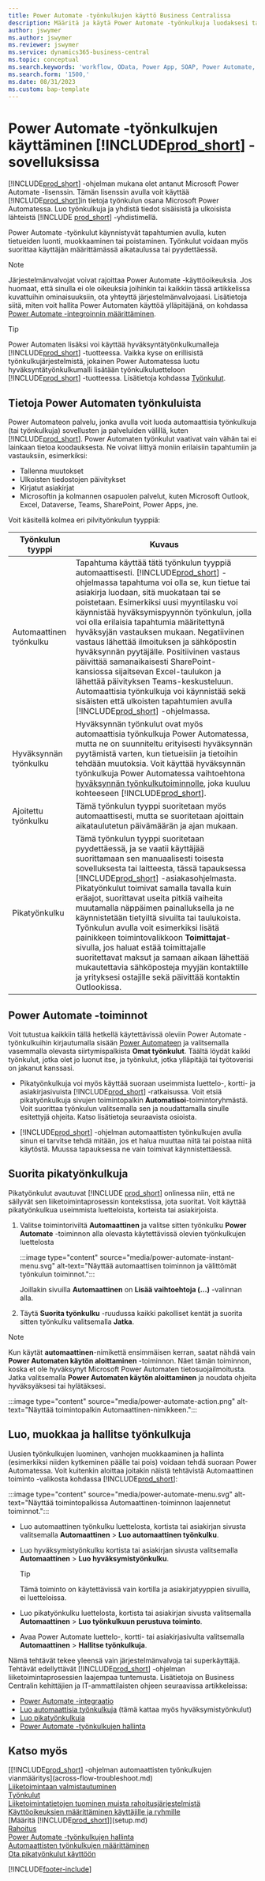```yaml
---
title: Power Automate -työnkulkujen käyttö Business Centralissa
description: Määritä ja käytä Power Automate -työnkulkuja luodaksesi tai muuttaaksesi Business Centralin tietoja.
author: jswymer
ms.author: jswymer
ms.reviewer: jswymer
ms.service: dynamics365-business-central
ms.topic: conceptual
ms.search.keywords: 'workflow, OData, Power App, SOAP, Power Automate,'
ms.search.form: '1500,'
ms.date: 08/31/2023
ms.custom: bap-template
---
```

# Power Automate -työnkulkujen käyttäminen [!INCLUDE[prod_short](includes/prod_short.md)] -sovelluksissa

[!INCLUDE[prod_short](includes/prod_short.md)] -ohjelman mukana olet antanut Microsoft Power Automate -lisenssin. Tämän lisenssin avulla voit käyttää [!INCLUDE[prod_short](includes/prod_short.md)]in tietoja työnkulun osana Microsoft Power Automatessa. Luo työnkulkuja ja yhdistä tiedot sisäisistä ja ulkoisista lähteistä [!INCLUDE [prod_short](includes/prod_short.md)] -yhdistimellä.

Power Automate -työnkulut käynnistyvät tapahtumien avulla, kuten tietueiden luonti, muokkaaminen tai poistaminen. Työnkulut voidaan myös suorittaa käyttäjän määrittämässä aikataulussa tai pyydettäessä.

> [!NOTE]
> Järjestelmänvalvojat voivat rajoittaa Power Automate -käyttöoikeuksia. Jos huomaat, että sinulla ei ole oikeuksia joihinkin tai kaikkiin tässä artikkelissa kuvattuihin ominaisuuksiin, ota yhteyttä järjestelmänvalvojaasi. Lisätietoja siitä, miten voit hallita Power Automaten käyttöä ylläpitäjänä, on kohdassa [Power Automate -integroinnin määrittäminen](/dynamics365/business-central/dev-itpro/powerplatform/power-automate-setup).

<!-- You must have a valid account with both [!INCLUDE[prod_short](includes/prod_short.md)] and Power Automate. --> 

> [!TIP]
> Power Automaten lisäksi voi käyttää hyväksyntätyönkulkumalleja [!INCLUDE[prod_short](includes/prod_short.md)] -tuotteessa. Vaikka kyse on erillisistä työnkulkujärjestelmistä, jokainen Power Automatessa luotu hyväksyntätyönkulkumalli lisätään työnkulkuluetteloon [!INCLUDE[prod_short](includes/prod_short.md)] -tuotteessa. Lisätietoja kohdassa [Työnkulut](across-workflow.md).

## Tietoja Power Automaten työnkuluista

Power Automateon palvelu, jonka avulla voit luoda automaattisia työnkulkuja (tai työnkulkuja) sovellusten ja palveluiden välillä, kuten [!INCLUDE[prod_short](includes/prod_short.md)]. Power Automaten työnkulut vaativat vain vähän tai ei lainkaan tietoa koodauksesta. Ne voivat liittyä moniin erilaisiin tapahtumiin ja vastauksiin, esimerkiksi:

- Tallenna muutokset
- Ulkoisten tiedostojen päivitykset
- Kirjatut asiakirjat
- Microsoftin ja kolmannen osapuolen palvelut, kuten Microsoft Outlook, Excel, Dataverse, Teams, SharePoint, Power Apps, jne.

Voit käsitellä kolmea eri pilvityönkulun tyyppiä:

|Työnkulun tyyppi|Kuvaus|
|---------|-----------|
|Automaattinen työnkulku|Tapahtuma käyttää tätä työnkulun tyyppiä automaattisesti. [!INCLUDE[prod_short](includes/prod_short.md)] -ohjelmassa tapahtuma voi olla se, kun tietue tai asiakirja luodaan, sitä muokataan tai se poistetaan. Esimerkiksi uusi myyntilasku voi käynnistää hyväksymispyynnön työnkulun, jolla voi olla erilaisia tapahtumia määritettynä hyväksyjän vastauksen mukaan. Negatiivinen vastaus lähettää ilmoituksen ja sähköpostin hyväksynnän pyytäjälle. Positiivinen vastaus päivittää samanaikaisesti SharePoint-kansiossa sijaitsevan Excel-taulukon ja lähettää päivityksen Teams-keskusteluun. Automaattisia työnkulkuja voi käynnistää sekä sisäisten että ulkoisten tapahtumien avulla [!INCLUDE[prod_short](includes/prod_short.md)] -ohjelmassa.|
|Hyväksynnän työnkulku|Hyväksynnän työnkulut ovat myös automaattisia työnkulkuja Power Automatessa, mutta ne on suunniteltu erityisesti hyväksynnän pyytämistä varten, kun tietueisiin ja tietoihin tehdään muutoksia. Voit käyttää hyväksynnän työnkulkuja Power Automatessa vaihtoehtona [hyväksynnän työnkulkutoiminnolle](across-use-workflows.md), joka kuuluu kohteeseen [!INCLUDE[prod_short](includes/prod_short.md)]. |
|Ajoitettu työnkulku|Tämä työnkulun tyyppi suoritetaan myös automaattisesti, mutta se suoritetaan ajoittain aikataulutetun päivämäärän ja ajan mukaan. |
|Pikatyönkulku|Tämä työnkulun tyyppi suoritetaan pyydettäessä, ja se vaatii käyttäjää suorittamaan sen manuaalisesti toisesta sovelluksesta tai laitteesta, tässä tapauksessa [!INCLUDE[prod_short](includes/prod_short.md)] -asiakasohjelmasta. Pikatyönkulut toimivat samalla tavalla kuin eräajot, suorittavat useita pitkiä vaiheita muutamalla näppäimen painalluksella ja ne käynnistetään tietyiltä sivuilta tai taulukoista. Työnkulun avulla voit esimerkiksi lisätä painikkeen toimintovalikkoon **Toimittajat**-sivulla, jos haluat estää toimittajalle suoritettavat maksut ja samaan aikaan lähettää mukautettavia sähköposteja myyjän kontaktille ja yrityksesi ostajille sekä päivittää kontaktin Outlookissa. |

## Power Automate -toiminnot

Voit tutustua kaikkiin tällä hetkellä käytettävissä oleviin Power Automate -työnkulkuihin kirjautumalla sisään [Power Automateen](https://powerautomate.com) ja valitsemalla vasemmalla olevasta siirtymispalkista **Omat työnkulut**. Täältä löydät kaikki työnkulut, jotka olet jo luonut itse, ja työnkulut, jotka ylläpitäjä tai työtoverisi on jakanut kanssasi.

- Pikatyönkulkuja voi myös käyttää suoraan useimmista luettelo-, kortti- ja asiakirjasivuista [!INCLUDE[prod_short](includes/prod_short.md)] -ratkaisussa. Voit etsiä pikatyönkulkuja sivujen toimintopalkin **Automatisoi**-toimintoryhmästä. Voit suorittaa työnkulun valitsemalla sen ja noudattamalla sinulle esitettyjä ohjeita. Katso lisätietoja seuraavista osioista.

- [!INCLUDE[prod_short](includes/prod_short.md)] -ohjelman automaattisten työnkulkujen avulla sinun ei tarvitse tehdä mitään, jos et halua muuttaa niitä tai poistaa niitä käytöstä. Muussa tapauksessa ne vain toimivat käynnistettäessä. 
<!--

## Automated flows

With Power Automate, you can create business flows directly in-house and rely on citizen developers. Automated workflows can be started by both internal and external events in [!INCLUDE[prod_short](includes/prod_short.md)], and also be set to run periodically. Learn more and get instructions on how to create flows in the [Set Up Automated Workflows](/dynamics365/business-central/dev-itpro/powerplatform/automate-workflows) article in the administration content.

-->

## Suorita pikatyönkulkuja

Pikatyönkulut avautuvat [!INCLUDE [prod_short](includes/prod_short.md)] onlinessa niin, että ne säilyvät sen liiketoimintaprosessin kontekstissa, jota suoritat. Voit käyttää pikatyönkulkua useimmista luetteloista, korteista tai asiakirjoista.

1. Valitse toimintoriviltä **Automaattinen** ja valitse sitten työnkulku **Power Automate** -toiminnon alla olevasta käytettävissä olevien työnkulkujen luettelosta

    :::image type="content" source="media/power-automate-instant-menu.svg" alt-text="Näyttää automaattisen toiminnon ja välittömät työnkulun toiminnot.":::

    Joillakin sivuilla **Automaattinen** on **Lisää vaihtoehtoja (...)** -valinnan alla. 
2. Täytä **Suorita työnkulku** -ruudussa kaikki pakolliset kentät ja suorita sitten työnkulku valitsemalla **Jatka**.

> [!NOTE]
> Kun käytät **automaattinen**-nimikettä ensimmäisen kerran, saatat nähdä vain **Power Automaten käytön aloittaminen** -toiminnon. Näet tämän toiminnon, koska et ole hyväksynyt Microsoft Power Automaten tietosuojailmoitusta. Jatka valitsemalla **Power Automaten käytön aloittaminen** ja noudata ohjeita hyväksyäksesi tai hylätäksesi.  
>
> :::image type="content" source="media/power-automate-action.png" alt-text="Näyttää toimintopalkin Automaattinen-nimikkeen.":::

<!--

[!INCLUDE [prod_short](includes/prod_short.md)] can run a Power Automate flow from most list, card, and document pages. Once the admin has connected [!INCLUDE [prod_short](includes/prod_short.md)] with Power Automate, you'll see any flows your organization has added when you choose the **Automate** action on the relevant pages. Instant flows are run without leaving [!INCLUDE [prod_short](includes/prod_short.md)]. Learn more in the [Set Up Automated Workflows](/dynamics365/business-central/dev-itpro/powerplatform/automate-workflows) article in the administration content.

These instant flows open on a page inside [!INCLUDE [prod_short](includes/prod_short.md)] online so you can remain within the context of the business process you were in the middle of. Choose the **Automate** action—on some pages nested under the **More Options** menu—choose the **Power Automate** menu item, then choose the relevant link to trigger the workflow. The connection to Power Automate is already set up for you.

Most flows require you to fill in a field or two before you choose the **Run flow** action.

> [!TIP]
> If you don't see an **Automate** action, then your [!INCLUDE [prod_short](includes/prod_short.md)] probably hasn't yet been set up to use Power Automate. Learn more from your admin.-->

## Luo, muokkaa ja hallitse työnkulkuja

Uusien työnkulkujen luominen, vanhojen muokkaaminen ja hallinta (esimerkiksi niiden kytkeminen päälle tai pois) voidaan tehdä suoraan Power Automatessa. Voit kuitenkin aloittaa joitakin näistä tehtävistä Automaattinen toiminto -valikosta kohdassa [!INCLUDE[prod_short](includes/prod_short.md)]:

:::image type="content" source="media/power-automate-menu.svg" alt-text="Näyttää toimintopalkissa Automaattinen-toiminnon laajennetut toiminnot.":::

- Luo automaattinen työnkulku luettelosta, kortista tai asiakirjan sivusta valitsemalla **Automaattinen** > **Luo automaattinen työnkulku**.
- Luo hyväksymistyönkulku kortista tai asiakirjan sivusta valitsemalla **Automaattinen** > **Luo hyväksymistyönkulku**.

  > [!TIP]
  > Tämä toiminto on käytettävissä vain kortilla ja asiakirjatyyppien sivuilla, ei luetteloissa.
- Luo pikatyönkulku luettelosta, kortista tai asiakirjan sivusta valitsemalla **Automaattinen** > **Luo työnkulkuun perustuva toiminto**.
- Avaa Power Automate luettelo-, kortti- tai asiakirjasivulta valitsemalla **Automaattinen** > **Hallitse työnkulkuja**.
<!--- To create new flows or manage existing flows from inside [!INCLUDE[prod_short](includes/prod_short.md)], got to the **Manage Power Automate Flows** page.-->

Nämä tehtävät tekee yleensä vain järjestelmänvalvoja tai superkäyttäjä. Tehtävät edellyttävät [!INCLUDE[prod_short](includes/prod_short.md)] -ohjelman liiketoimintaprosessien laajempaa tuntemusta. Lisätietoja on Business Centralin kehittäjien ja IT-ammattilaisten ohjeen seuraavissa artikkeleissa:

- [Power Automate -integraatio](/dynamics365/business-central/dev-itpro/powerplatform/power-automate-overview)
- [Luo automaattisia työnkulkuja](/dynamics365/business-central/dev-itpro/powerplatform/instant-flows) (tämä kattaa myös hyväksymistyönkulut)
- [Luo pikatyönkulkuja](/dynamics365/business-central/dev-itpro/powerplatform/instant-flows)
- [Power Automate -työnkulkujen hallinta](/dynamics365/business-central/dev-itpro/powerplatform/manage-power-automate-flows)
<!-- 

## Add more automated flows and instant flows

You can create flows through the [powerautomate.microsoft.com](https://powerautomate.microsoft.com) website. However, if your admin has switched on the capability to run Power Automate flows from inside [!INCLUDE [prod_short](includes/prod_short.md)] online, you can start the process of building a flow from the **Automate** action on the relevant pages, which can be found under the **More Options** menu depending on the page. Then choose the **Power Automate** menu item, and then choose the **Create a flow** action. Power Automate then opens in a new browser tab, and you're signed in automatically.

You can find sample templates to adapt to your company and all available trigger events, using both [!INCLUDE [prod_short](includes/prod_short.md)] and external tools, by choosing the **Connectors** menu on the Power Automate website. Learn more about available templates and triggers in the [Set Up Automated Workflows](/dynamics365/business-central/dev-itpro/powerplatform/automate-workflows) article in the administration content.

## Create and manage Power Automate flows

You can create new flows or manage existing Power Automate flows in [!INCLUDE [prod_short](includes/prod_short.md)] on the **Manage Power Automate Flows** page. Learn more in the [Manage Power Automate Flows](/dynamics365/business-central/dev-itpro/powerplatform/manage-power-automate-flows) article in the administration content.

<!--
You can also manage available Power Automate workflows on the **Workflows** page in [!INCLUDE[prod_short](includes/prod_short.md)]. The page lists both the built-in approval and Power Automate workflows, with options for the latter to enable/disable, delete, and view the workflow on the Power Automate website.-->

## Katso myös

[[!INCLUDE[prod_short](includes/prod_short.md)] -ohjelman automaattisten työnkulkujen vianmääritys](across-flow-troubleshoot.md)  
[Liiketoimintaan valmistautuminen](ui-get-ready-business.md)  
[Työnkulut](across-workflow.md)  
[Liiketoimintatietojen tuominen muista rahoitusjärjestelmistä](across-import-data-configuration-packages.md)  
[Käyttöoikeuksien määrittäminen käyttäjille ja ryhmille](ui-define-granular-permissions.md)  
[Määritä [!INCLUDE[prod_short](includes/prod_short.md)]](setup.md)  
[Rahoitus](finance.md)  
[Power Automate -työnkulkujen hallinta](/dynamics365/business-central/dev-itpro/powerplatform/manage-power-automate-flows)  
[Automaattisten työnkulkujen määrittäminen](/dynamics365/business-central/dev-itpro/powerplatform/automate-workflows)  
[Ota pikatyönkulut käyttöön](/dynamics365/business-central/dev-itpro/powerplatform/instant-flows)  

[!INCLUDE[footer-include](includes/footer-banner.md)]
